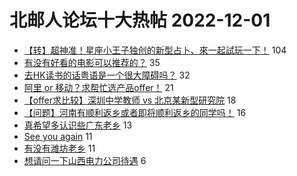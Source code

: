 # 北邮人论坛十大热帖 2022-12-01

- [【转】超神准！星座小王子独创的新型占卜、來一起試玩一下！](https://bbs.byr.cn/article/Constellations/326533) 104
- [有没有好看的电影可以推荐的？](https://bbs.byr.cn/article/Talking/6371315) 35
- [去HK读书的话粤语是一个很大障碍吗？](https://bbs.byr.cn/article/GoAbroad/390138) 32
- [阿里 or 移动？求帮忙选产品offer！](https://bbs.byr.cn/article/PMatBUPT/24953) 21
- [【offer求比较】深圳中学教师 vs 北京某新型研究院](https://bbs.byr.cn/article/Job/2178357) 18
- [【问题】河南有顺利返乡或者即将顺利返乡的同学吗！](https://bbs.byr.cn/article/Henan/390902) 16
- [真希望多认识些广东老乡](https://bbs.byr.cn/article/Cantonese/197870) 13
- [See you again](https://bbs.byr.cn/article/Picture/3334061) 11
- [有没有潍坊老乡](https://bbs.byr.cn/article/Shandong/423442) 11
- [想请问一下山西电力公司待遇](https://bbs.byr.cn/article/WorkLife/1193306) 6


